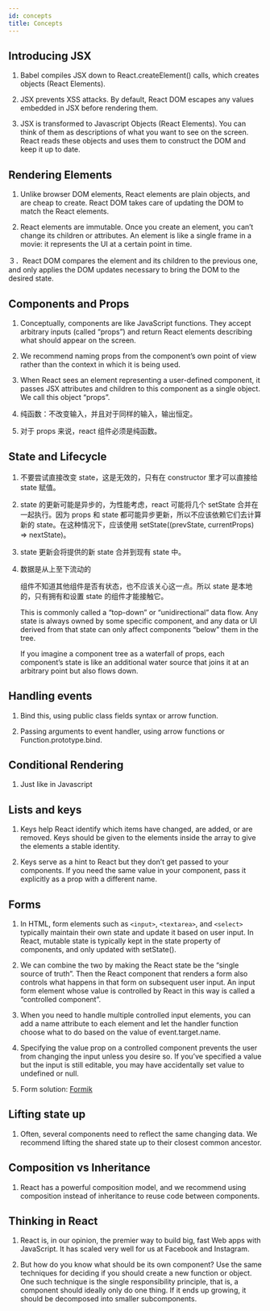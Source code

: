 ```yaml
---
id: concepts
title: Concepts
---
```


## Introducing JSX

1. Babel compiles JSX down to React.createElement() calls, which creates objects (React Elements).

2. JSX prevents XSS attacks. By default, React DOM escapes any values embedded in JSX before rendering them.

3. JSX is transformed to Javascript Objects (React Elements). You can think of them as descriptions of what you want to see on the screen. React reads these objects and uses them to construct the DOM and keep it up to date.

## Rendering Elements

1. Unlike browser DOM elements, React elements are plain objects, and are cheap to create. React DOM takes care of updating the DOM to match the React elements.

2. React elements are immutable. Once you create an element, you can’t change its children or attributes. An element is like a single frame in a movie: it represents the UI at a certain point in time.

３．React DOM compares the element and its children to the previous one, and only applies the DOM updates necessary to bring the DOM to the desired state.

## Components and Props

1. Conceptually, components are like JavaScript functions. They accept arbitrary inputs (called “props”) and return React elements describing what should appear on the screen.

2. We recommend naming props from the component’s own point of view rather than the context in which it is being used.

3. When React sees an element representing a user-defined component, it passes JSX attributes and children to this component as a single object. We call this object “props”.

4. 纯函数：不改变输入，并且对于同样的输入，输出恒定。

5. 对于 props 来说，react 组件必须是纯函数。

## State and Lifecycle

1. 不要尝试直接改变 state，这是无效的，只有在 constructor 里才可以直接给 state 赋值。

2. state 的更新可能是异步的，为性能考虑，react 可能将几个 setState 合并在一起执行。因为 props 和 state 都可能异步更新，所以不应该依赖它们去计算新的 state。在这种情况下，应该使用 setState((prevState, currentProps) => nextState)。

3. state 更新会将提供的新 state 合并到现有 state 中。

4. 数据是从上至下流动的

   组件不知道其他组件是否有状态，也不应该关心这一点。所以 state 是本地的，只有拥有和设置 state 的组件才能接触它。

   This is commonly called a “top-down” or “unidirectional” data flow. Any state is always owned by some specific component, and any data or UI derived from that state can only affect components “below” them in the tree.

   If you imagine a component tree as a waterfall of props, each component’s state is like an additional water source that joins it at an arbitrary point but also flows down.

## Handling events

1. Bind this, using public class fields syntax or arrow function.

2. Passing arguments to event handler, using arrow functions or Function.prototype.bind.

## Conditional Rendering

1. Just like in Javascript

## Lists and keys

1. Keys help React identify which items have changed, are added, or are removed. Keys should be given to the elements inside the array to give the elements a stable identity.

2. Keys serve as a hint to React but they don’t get passed to your components. If you need the same value in your component, pass it explicitly as a prop with a different name.

## Forms

1. In HTML, form elements such as `<input>`, `<textarea>`, and `<select>` typically maintain their own state and update it based on user input. In React, mutable state is typically kept in the state property of components, and only updated with setState().

2. We can combine the two by making the React state be the “single source of truth”. Then the React component that renders a form also controls what happens in that form on subsequent user input. An input form element whose value is controlled by React in this way is called a “controlled component”.

3. When you need to handle multiple controlled input elements, you can add a name attribute to each element and let the handler function choose what to do based on the value of event.target.name.

4. Specifying the value prop on a controlled component prevents the user from changing the input unless you desire so. If you’ve specified a value but the input is still editable, you may have accidentally set value to undefined or null.

5. Form solution: [Formik](https://jaredpalmer.com/formik)

## Lifting state up

1. Often, several components need to reflect the same changing data. We recommend lifting the shared state up to their closest common ancestor.

## Composition vs Inheritance

1. React has a powerful composition model, and we recommend using composition instead of inheritance to reuse code between components.

## Thinking in React

1. React is, in our opinion, the premier way to build big, fast Web apps with JavaScript. It has scaled very well for us at Facebook and Instagram.

2. But how do you know what should be its own component? Use the same techniques for deciding if you should create a new function or object. One such technique is the single responsibility principle, that is, a component should ideally only do one thing. If it ends up growing, it should be decomposed into smaller subcomponents.
